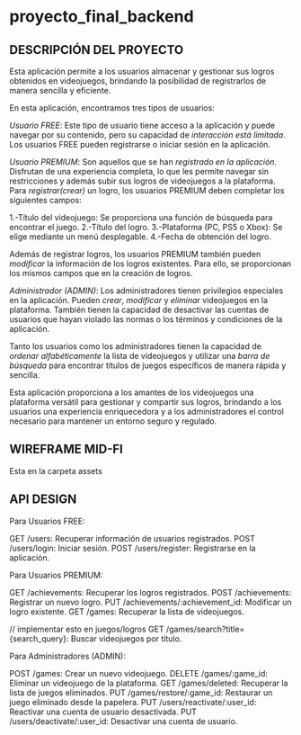 # proyecto_final_backend

## DESCRIPCIÓN DEL PROYECTO

Esta aplicación permite a los usuarios almacenar y gestionar sus logros obtenidos en videojuegos, brindando la posibilidad de registrarlos de manera sencilla y eficiente.

En esta aplicación, encontramos tres tipos de usuarios:

*Usuario FREE*: Este tipo de usuario tiene acceso a la aplicación y puede navegar por su contenido, pero su capacidad de *interacción está limitada*. Los usuarios FREE pueden registrarse o iniciar sesión en la aplicación.

*Usuario PREMIUM*:  Son aquellos que se han *registrado en la aplicación*. Disfrutan de una experiencia completa, lo que les permite navegar sin restricciones y además subir sus logros de videojuegos a la plataforma. Para *registrar(crear)* un logro, los usuarios PREMIUM deben completar los siguientes campos:

1.-Título del videojuego: Se proporciona una función de búsqueda para encontrar el juego.
2.-Título del logro.
3.-Plataforma (PC, PS5 o Xbox): Se elige mediante un menú desplegable.
4.-Fecha de obtención del logro.

Además de registrar logros, los usuarios PREMIUM también pueden *modificar* la información de los logros existentes. Para ello, se proporcionan los mismos campos que en la creación de logros.

*Administrador (ADMIN)*: Los administradores tienen privilegios especiales en la aplicación. Pueden *crear*, *modificar* y *eliminar* videojuegos en la plataforma. También tienen la capacidad de desactivar las cuentas de usuarios que hayan violado las normas o los términos y condiciones de la aplicación.

Tanto los usuarios como los administradores tienen la capacidad de *ordenar alfabéticamente* la lista de videojuegos y utilizar una *barra de búsqueda* para encontrar títulos de juegos específicos de manera rápida y sencilla.

Esta aplicación proporciona a los amantes de los videojuegos una plataforma versátil para gestionar y compartir sus logros, brindando a los usuarios una experiencia enriquecedora y a los administradores el control necesario para mantener un entorno seguro y regulado.



## WIREFRAME MID-FI

Esta en la carpeta assets


## API DESIGN

Para Usuarios FREE:

GET /users: Recuperar información de usuarios registrados.
POST /users/login: Iniciar sesión.
POST /users/register: Registrarse en la aplicación.


Para Usuarios PREMIUM:

GET /achievements: Recuperar los logros registrados.
POST /achievements: Registrar un nuevo logro.
PUT /achievements/:achievement_id: Modificar un logro existente.
GET /games: Recuperar la lista de videojuegos.

// implementar esto en juegos/logros
GET /games/search?title={search_query}: Buscar videojuegos por título.




Para Administradores (ADMIN): 


POST /games: Crear un nuevo videojuego.
DELETE /games/:game_id: Eliminar un videojuego de la plataforma.
GET /games/deleted: Recuperar la lista de juegos eliminados.
PUT /games/restore/:game_id: Restaurar un juego eliminado desde la papelera.
PUT /users/reactivate/:user_id: Reactivar una cuenta de usuario desactivada.
PUT /users/deactivate/:user_id: Desactivar una cuenta de usuario.